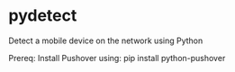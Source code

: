 pydetect
========

Detect a mobile device on the network using Python

Prereq: Install Pushover using:
pip install python-pushover
